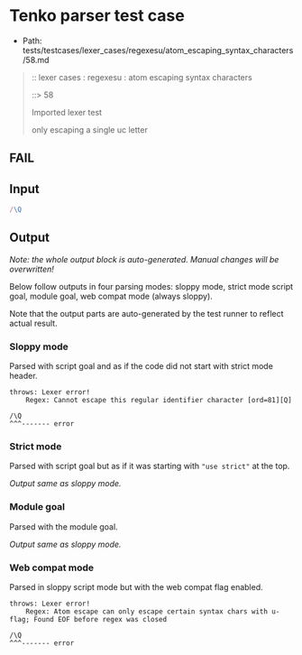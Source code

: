 # Tenko parser test case

- Path: tests/testcases/lexer_cases/regexesu/atom_escaping_syntax_characters/58.md

> :: lexer cases : regexesu : atom escaping syntax characters
>
> ::> 58
>
> Imported lexer test
>
> only escaping a single uc letter

## FAIL

## Input

`````js
/\Q
`````

## Output

_Note: the whole output block is auto-generated. Manual changes will be overwritten!_

Below follow outputs in four parsing modes: sloppy mode, strict mode script goal, module goal, web compat mode (always sloppy).

Note that the output parts are auto-generated by the test runner to reflect actual result.

### Sloppy mode

Parsed with script goal and as if the code did not start with strict mode header.

`````
throws: Lexer error!
    Regex: Cannot escape this regular identifier character [ord=81][Q]

/\Q
^^^------- error
`````

### Strict mode

Parsed with script goal but as if it was starting with `"use strict"` at the top.

_Output same as sloppy mode._

### Module goal

Parsed with the module goal.

_Output same as sloppy mode._

### Web compat mode

Parsed in sloppy script mode but with the web compat flag enabled.

`````
throws: Lexer error!
    Regex: Atom escape can only escape certain syntax chars with u-flag; Found EOF before regex was closed

/\Q
^^^------- error
`````

